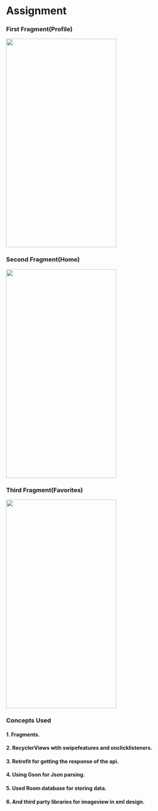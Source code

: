 # Assignment

### First Fragment(Profile)
<image src="https://user-images.githubusercontent.com/96485464/236223346-0ef21f1c-ae1d-4b10-ae86-6a04ef92ee1c.png" width="300" height="568">

### Second Fragment(Home)
<image src ="https://user-images.githubusercontent.com/96485464/236225057-d55db218-08e5-43e6-aa07-f163c5393f7f.png" width="300" height="568">

### Third Fragment(Favorites)
<image src="https://user-images.githubusercontent.com/96485464/236225674-c7c17a04-c37d-41f1-8edc-e438d65e5015.png" width="300" height="568">

### Concepts Used
#### 1. Fragments.
#### 2. RecyclerViews wtih swipefeatures and onclicklisteners.
#### 3. Retrofit for getting the response of the api.
#### 4. Using Gson for Json parsing.
#### 5. Used Room database for storing data.
#### 6. And third party libraries for imageview in xml design.
